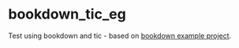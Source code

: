 # bookdown_tic_eg

Test using bookdown and tic - based on [bookdown example project](https://github.com/rstudio/bookdown-demo). 
